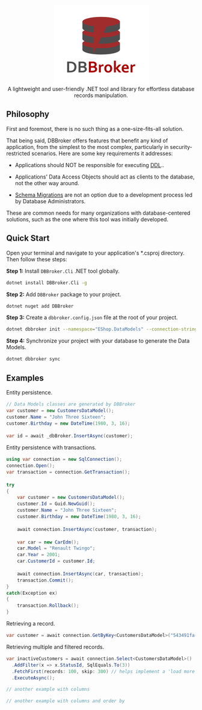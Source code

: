 <div align="center">
  <img src="/assets/logo-with-name.png" alt="DBBroker logo" />
  <br/>
  A lightweight and user-friendly .NET tool and library for effortless database records manipulation.
</div>

## Philosophy

First and foremost, there is no such thing as a one-size-fits-all solution.

That being said, DBBroker offers features that benefit any kind of application, from the simplest to the most complex, particularly in security-restricted scenarios. Here are some key requirements it addresses:

- Applications should NOT be responsible for executing [DDL](https://en.wikipedia.org/wiki/Data_definition_language)..

- Applications' Data Access Objects should act as clients to the database, not the other way around.

- [Schema Migrations](https://en.wikipedia.org/wiki/Schema_migration) are not an option due to a development process led by Database Administrators.

These are common needs for many organizations with database-centered solutions, such as the one where this tool was initially developed.

## Quick Start

Open your terminal and navigate to your application's *.csproj directory. Then follow these steps:

**Step 1:** Install `DBBroker.Cli` .NET tool globally.

```bash
dotnet install DBBroker.Cli -g
```

**Step 2:** Add `DBBroker` package to your project.

```bash
dotnet nuget add DBBroker
```

**Step 3:** Create a `dbbroker.config.json` file at the root of your project.

```bash
dotnet dbbroker init --namespace="EShop.DataModels" --connection-string "[your-connection-string]" --provider Oracle
```

**Step 4:** Synchronize your project with your database to generate the Data Models.

```bash
dotnet dbbroker sync
```

## Examples

Entity persistence.

```C#
// Data Models classes are generated by DBBroker
var customer = new CustomersDataModel();
customer.Name = "John Three Sixteen";
customer.Birthday = new DateTime(1980, 3, 16);

var id = await _dbBroker.InsertAsync(customer);
```

Entity persistence with transactions.

```C#
using var connection = new SqlConnection();
connection.Open();
var transaction = connection.GetTransaction();

try 
{
    var customer = new CustomersDataModel();
    customer.Id = Guid.NewGuid();
    customer.Name = "John Three Sixteen";
    customer.Birthday = new DateTime(1980, 3, 16);

    await connection.InsertAsync(customer, transaction);

    var car = new CarEdm();
    car.Model = "Renault Twingo";
    car.Year = 2001;
    car.CustomerId = customer.Id;

    await connection.InsertAsync(car, transaction);
    transaction.Commit();
}
catch(Exception ex)
{
    transaction.Rollback();
}
```

Retrieving a record.

```C#
var customer = await connection.GetByKey<CustomersDataModel>("543491fa-788a-474c-9f3b-6ed6566e5d2c");
```

Retrieving multiple and filtered records.

```C#
var inactiveCustomers = await connection.Select<CustomersDataModel>()
  .AddFilter(x => x.StatusId, SqlEquals.To(3))
  .FetchFirst(records: 100, skip: 300) // helps implement a 'load more' strategy
  .ExecuteAsync();
```

```C#
// another example with columns
```

```C#
// another example with columns and order by
```
